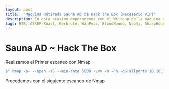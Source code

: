 ```yaml
---
layout: post
title:  "Maquina Retirada Sauna AD de Hack The Box (Necesario VIP)"
description: En esta ocasion empezaremos con el Writeup de la maquina de HackTheBox llamada SAUNA AD
tags: HTB, ASREP-Roast, Kerbrute, WinPeas, BloodHound, Neo4j, SharpHound.ps1, Mimikatz.exe, GetChanges-All, Maquinas Retiradas, Active Directory,
---
```


# Sauna AD ~ Hack The Box

Realizamos el Primer escaneo con Nmap
```bash
$" nmap -p- --open -sS --min-rate 5000 -vvv -n -Pn -oG allports 10.10.10.175       "
``` 
Procedemos con el siguiente escaneo de Nmap
```bash
